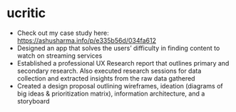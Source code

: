 # ucritic
- Check out my case study here: https://ashusharma.info/p/e335b56d/034fa612
- Designed an app that solves the users’ difficulty in finding content to watch on streaming services
- Established a professional UX Research report that outlines primary and secondary research. Also executed research sessions for data collection and extracted insights from the raw data gathered
- Created a design proposal outlining wireframes, ideation (diagrams of big ideas & prioritization matrix), information architecture, and a storyboard
